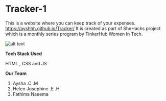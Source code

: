 # Tracker-1
This is a website where you can keep track of your expenses. https://ayshhh.github.io/Tracker/
It is created as part of SheHacks project which is a monthly series program by TinkerHub Women In Tech.

![alt text](https://pbs.twimg.com/profile_images/1401620335514972160/YxWLMfU5_400x400.png)

**Tech Stack Used**

HTML , CSS and JS

**Our Team**

1. Aysha .C .M
2. Helen Josephine .E .H
3. Fathima Naeema
